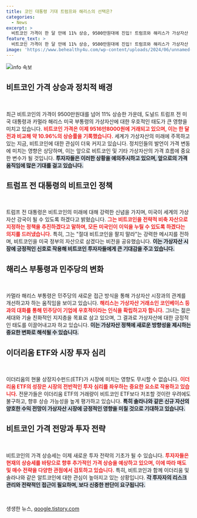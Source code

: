 ```yaml
---
title: 코인 대통령 기대 트럼프와 해리스의 선택은?
categories:
  - News
excerpt: >
  비트코인 가격이 한 달 만에 11% 상승, 9500만원대에 진입! 트럼프와 해리스가 가상자산 업계의 정책에 긍정적 신호를 보내며, 미국의 비트코인 초강대국 되는 시대가 열릴 가능성이 커지고 있다.
feature_text: >
  비트코인 가격이 한 달 만에 11% 상승, 9500만원대에 진입! 트럼프와 해리스가 가상자산 업계의 정책에 긍정적 신호를 보내며, 미국의 비트코인 초강대국 되는 시대가 열릴 가능성이 커지고 있다.
image: 'https://www.behealthy4u.com/wp-content/uploads/2024/06/unnamed-file.png'
---
```


<p><img src="https://www.behealthy4u.com/wp-content/uploads/2024/06/unnamed-file.png" alt="info 속보" /></p>

<h2 data-ke-size="size26">비트코인 가격 상승과 정치적 배경</h2>

<p data-ke-size="size16">&nbsp;</p>

<p>최근 비트코인의 가격이 9500만원대를 넘어 11% 상승한 가운데, 도널드 트럼프 전 미국 대통령과 카멀라 해리스 미국 부통령의 가상자산에 대한 우호적인 태도가 큰 영향을 미치고 있습니다. <b><span style="color: #ee2323;">비트코인 가격은 이제 9516만8000원에 거래되고 있으며, 이는 한 달 전과 비교해 약 10.96%의 상승률을 기록했습니다.</span></b> 세계가 가상자산의 미래에 주목하고 있는 지금, 비트코인에 대한 관심이 더욱 커지고 있습니다. 정치인들의 발언이 가격 변동에 미치는 영향은 상당하며, 이는 앞으로 비트코인 및 기타 가상자산의 가격 흐름에 중요한 변수가 될 것입니다. <b><span style="background-color: #21538527;">투자자들은 이러한 상황을 예의주시하고 있으며, 앞으로의 가격 움직임에 많은 기대를 걸고 있습니다.</span></b> </p>

<h2 data-ke-size="size26">트럼프 전 대통령의 비트코인 정책</h2>

<p data-ke-size="size16">&nbsp;</p>

<p>트럼프 전 대통령은 비트코인의 미래에 대해 강력한 신념을 가지며, 미국이 세계의 가상자산 강국이 될 수 있도록 하겠다고 밝혔습니다. <b><span style="color: #ee2323;">그는 비트코인을 전략적 비축 자산으로 지정하는 정책을 추진하겠다고 말하며, 모든 미국인이 이익을 누릴 수 있도록 하겠다는 의지를 드러냈습니다.</span></b> 특히, 그는 "절대 비트코인을 팔지 말라"는 강력한 메시지를 전하며, 비트코인을 미국 정부의 자산으로 삼겠다는 비전을 공유했습니다. <b><span style="background-color: #21538527;">이는 가상자산 시장에 긍정적인 신호로 작용해 비트코인 투자자들에게 큰 기대감을 주고 있습니다.</span></b></p>

<h2 data-ke-size="size26">해리스 부통령과 민주당의 변화</h2>

<p data-ke-size="size16">&nbsp;</p>

<p>카멀라 해리스 부통령은 민주당의 새로운 접근 방식을 통해 가상자산 시장과의 관계를 개선하고자 하는 움직임을 보이고 있습니다. <b><span style="color: #ee2323;">해리스는 가상자산 거래소인 코인베이스 등과의 대화를 통해 민주당이 기업에 우호적이라는 인식을 확립하고자 합니다.</span></b> 그녀는 젊은 세대와 기술 친화적인 지지층을 목표로 삼고 있으며, 그 결과로 가상자산에 대한 긍정적인 태도를 이끌어내고자 하고 있습니다. <b><span style="background-color: #21538527;">이는 가상자산 정책에 새로운 방향성을 제시하는 중요한 변화로 해석될 수 있습니다.</span></b></p>

<h2 data-ke-size="size26">이더리움 ETF와 시장 투자 심리</h2>

<p data-ke-size="size16">&nbsp;</p>

<p>이더리움의 현물 상장지수펀드(ETF)가 시장에 미치는 영향도 무시할 수 없습니다. <b><span style="color: #ee2323;">이더리움 ETF의 성장은 시장의 전반적인 투자 심리를 좌우하는 중요한 요소로 작용하고 있습니다.</span></b> 전문가들은 이더리움 ETF의 거래량이 비트코인 ETF보다 저조할 것이란 우려에도 불구하고, 향후 상승 가능성을 높게 평가하고 있습니다. <b><span style="background-color: #21538527;">특히 솔라나와 같은 신규 자산의 양호한 수익 전망이 가상자산 시장에 긍정적인 영향을 미칠 것으로 기대하고 있습니다.</span></b></p>

<h2 data-ke-size="size26">비트코인 가격 전망과 투자 전략</h2>

<p data-ke-size="size16">&nbsp;</p>

<p>비트코인의 가격 상승세는 이제 새로운 투자 전략의 기초가 될 수 있습니다. <b><span style="color: #ee2323;">투자자들은 현재의 상승세를 바탕으로 향후 추가적인 가격 상승을 예상하고 있으며, 이에 따라 매도 및 매수 전략을 다양한 관점에서 검토하고 있습니다.</span></b> 특히, 비트코인과 함께 이더리움 및 솔라나와 같은 알트코인에 대한 관심이 높아지고 있는 상황입니다. <b><span style="background-color: #21538527;">각 투자자의 리스크 관리와 전략적인 접근이 필요하며, 보다 신중한 판단이 요구됩니다.</span></b></p>

<p data-ke-size="size16">&nbsp;</p>
생생한 뉴스, <a href="https://qoogle.tistory.com" rel="dofollow">qoogle.tistory.com</a>


